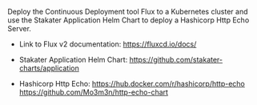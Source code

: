 Deploy the Continuous Deployment tool Flux to a Kubernetes cluster and use the Stakater Application Helm Chart to deploy a Hashicorp Http Echo Server.

- Link to Flux v2 documentation:
https://fluxcd.io/docs/

- Stakater Application Helm Chart:
https://github.com/stakater-charts/application

- Hashicorp Http Echo:
https://hub.docker.com/r/hashicorp/http-echo
https://github.com/Mo3m3n/http-echo-chart 

